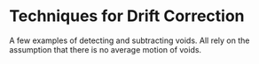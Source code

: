 # Techniques for Drift Correction

A few examples of detecting and subtracting voids. 
All rely on the assumption that there is no average motion of voids.